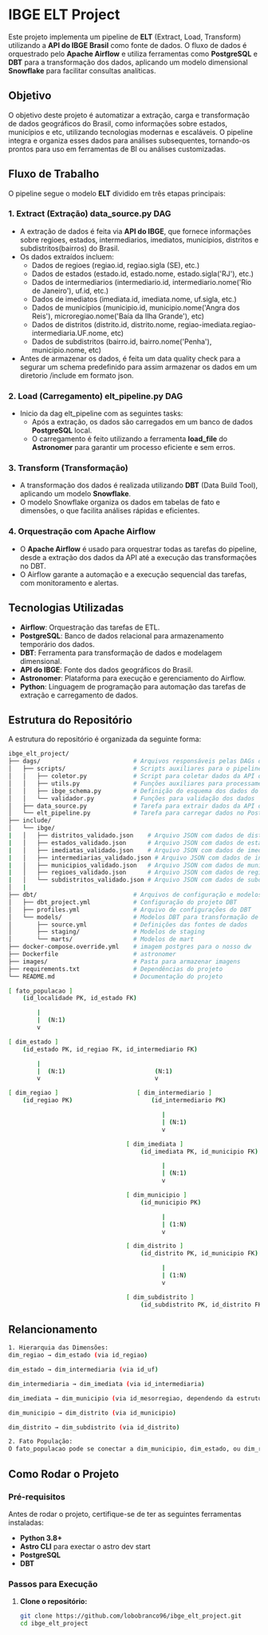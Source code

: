 # IBGE ELT Project

Este projeto implementa um pipeline de **ELT** (Extract, Load, Transform) utilizando a **API do IBGE Brasil** como fonte de dados. O fluxo de dados é orquestrado pelo **Apache Airflow** e utiliza ferramentas como **PostgreSQL** e **DBT** para a transformação dos dados, aplicando um modelo dimensional **Snowflake** para facilitar consultas analíticas.

## Objetivo

O objetivo deste projeto é automatizar a extração, carga e transformação de dados geográficos do Brasil, como informações sobre estados, municípios e etc, utilizando tecnologias modernas e escaláveis. O pipeline integra e organiza esses dados para análises subsequentes, tornando-os prontos para uso em ferramentas de BI ou análises customizadas.

## Fluxo de Trabalho

O pipeline segue o modelo **ELT** dividido em três etapas principais:

### 1. **Extract (Extração) data_source.py DAG**
- A extração de dados é feita via **API do IBGE**, que fornece informações sobre regioes, estados, intermediarios, imediatos, municípios, distritos e subdistritos(bairros) do Brasil.
- Os dados extraídos incluem:
  - Dados de regioes (regiao.id, regiao.sigla (SE), etc.)
  - Dados de estados (estado.id, estado.nome, estado.sigla('RJ'), etc.)
  - Dados de intermediarios (intermediario.id, intermediario.nome('Rio de Janeiro'), uf.id, etc.)
  - Dados de imediatos (imediata.id, imediata.nome, uf.sigla, etc.)
  - Dados de municípios (municipio.id, municipio.nome('Angra dos Reis'), microregiao.nome('Baía da Ilha Grande'), etc)
  - Dados de distritos (distrito.id, distrito.nome, regiao-imediata.regiao-intermediaria.UF.nome, etc)
  - Dados de subdistritos (bairro.id, bairro.nome('Penha'), municipio.nome, etc)
- Antes de armazenar os dados, é feita um data quality check para a segurar um schema predefinido para assim armazenar os dados em um diretorio /include em formato json.
  
### 2. **Load (Carregamento) elt_pipeline.py DAG**
- Inicio da dag elt_pipeline com as seguintes tasks:
  - Após a extração, os dados são carregados em um banco de dados **PostgreSQL** local.
  - O carregamento é feito utilizando a ferramenta **load_file** do **Astronomer** para garantir um processo eficiente e sem erros.

### 3. **Transform (Transformação)**
- A transformação dos dados é realizada utilizando **DBT** (Data Build Tool), aplicando um modelo **Snowflake**.
- O modelo Snowflake organiza os dados em tabelas de fato e dimensões, o que facilita análises rápidas e eficientes.

### 4. **Orquestração com Apache Airflow**
- O **Apache Airflow** é usado para orquestrar todas as tarefas do pipeline, desde a extração dos dados da API até a execução das transformações no DBT.
- O Airflow garante a automação e a execução sequencial das tarefas, com monitoramento e alertas.

## Tecnologias Utilizadas

- **Airflow**: Orquestração das tarefas de ETL.
- **PostgreSQL**: Banco de dados relacional para armazenamento temporário dos dados.
- **DBT**: Ferramenta para transformação de dados e modelagem dimensional.
- **API do IBGE**: Fonte dos dados geográficos do Brasil.
- **Astronomer**: Plataforma para execução e gerenciamento do Airflow.
- **Python**: Linguagem de programação para automação das tarefas de extração e carregamento de dados.

## Estrutura do Repositório

A estrutura do repositório é organizada da seguinte forma:

```bash
ibge_elt_project/
├── dags/                          # Arquivos responsáveis pelas DAGs do Airflow
│   ├── scripts/                   # Scripts auxiliares para o pipeline
│   │   ├── coletor.py             # Script para coletar dados da API do IBGE
│   │   ├── utils.py               # Funções auxiliares para processamento
│   │   ├── ibge_schema.py         # Definição do esquema dos dados do IBGE
│   │   └── validador.py           # Funções para validação dos dados
│   ├── data_source.py             # Tarefa para extrair dados da API do IBGE
│   └── elt_pipeline.py            # Tarefa para carregar dados no PostgreSQL, rodar as transformações DBT
├── include/                         
│   └── ibge/                   
|   │   ├── distritos_validado.json    # Arquivo JSON com dados de distritos validados
|   │   ├── estados_validado.json      # Arquivo JSON com dados de estados validados
|   │   ├── imediatas_validado.json    # Arquivo JSON com dados de imediatas validados
|   │   ├── intermediarias_validado.json # Arquivo JSON com dados de intermediárias validados
|   │   ├── municipios_validado.json   # Arquivo JSON com dados de municípios validados
|   │   ├── regioes_validado.json      # Arquivo JSON com dados de regiões validadas
|   │   └── subdistritos_validado.json # Arquivo JSON com dados de subdistritos validados        
│   |
├── dbt/                           # Arquivos de configuração e modelos DBT
│   ├── dbt_project.yml            # Configuração do projeto DBT
│   ├── profiles.yml               # Arquivo de configurações do DBT
│   └── models/                    # Modelos DBT para transformação de dados
│       ├── source.yml             # Definições das fontes de dados
│       ├── staging/               # Modelos de staging
│       └── marts/                 # Modelos de mart
├── docker-compose.override.yml    # imagem postgres para o nosso dw
├── Dockerfile                     # astronomer
├── images/                        # Pasta para armazenar imagens
├── requirements.txt               # Dependências do projeto
└── README.md                      # Documentação do projeto
```

```bash
[ fato_populacao ] 
    (id_localidade PK, id_estado FK)

        |
        |  (N:1)
        v

[ dim_estado ]
    (id_estado PK, id_regiao FK, id_intermediario FK)

        |                               
        |  (N:1)                         (N:1)
        v                                v

[ dim_regiao ]                      [ dim_intermediario ]
    (id_regiao PK)                      (id_intermediario PK)

                                           |
                                           | (N:1)
                                           v

                                 [ dim_imediata ]
                                     (id_imediata PK, id_municipio FK)

                                           |
                                           | (N:1)
                                           v

                                 [ dim_municipio ]
                                     (id_municipio PK)

                                           |
                                           | (1:N)
                                           v

                                 [ dim_distrito ]
                                     (id_distrito PK, id_municipio FK)

                                           |
                                           | (1:N)
                                           v

                                 [ dim_subdistrito ]
                                     (id_subdistrito PK, id_distrito FK)

```

## Relancionamento
```bash
1. Hierarquia das Dimensões:
dim_regiao → dim_estado (via id_regiao)

dim_estado → dim_intermediaria (via id_uf)

dim_intermediaria → dim_imediata (via id_intermediaria)

dim_imediata → dim_municipio (via id_mesorregiao, dependendo da estrutura de intermediárias)

dim_municipio → dim_distrito (via id_municipio)

dim_distrito → dim_subdistrito (via id_distrito)

2. Fato População:
O fato_populacao pode se conectar a dim_municipio, dim_estado, ou dim_regiao, dependendo da granularidade de "localidade".
```

## Como Rodar o Projeto

### Pré-requisitos

Antes de rodar o projeto, certifique-se de ter as seguintes ferramentas instaladas:

- **Python 3.8+**
- **Astro CLI** para exectar o astro dev start
- **PostgreSQL**
- **DBT**

### Passos para Execução

1. **Clone o repositório:**

   ```bash
   git clone https://github.com/lobobranco96/ibge_elt_project.git
   cd ibge_elt_project
   ```
